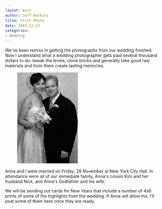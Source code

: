 ```yaml
--- 
layout: post
author: Jeff Watkins
title: First Photo
date: 2003-12-23
categories: 
- Wedding
---
```


We've been remiss in getting the photographs from our wedding finished. Now I understand what a wedding photographer gets paid several thousand dollars to do: tweak the levels, clone bricks and generally take good raw materials and from them create lasting memories.

<figure>
<img class="photo" src="/photos/portrait.jpg" border="0" alt="wedding portrait">
</figure>

Anna and I were married on Friday, 28 November at New York City Hall. In attendance were all of our immediate family, Anna's cousin Kim and her husband Nick, and Anna's Godfather and his wife.

We will be sending out cards for New Years that include a number of 4x6 prints of some of the highlights from the wedding. If Anna will allow me, I'll post some of them here once they are ready.

